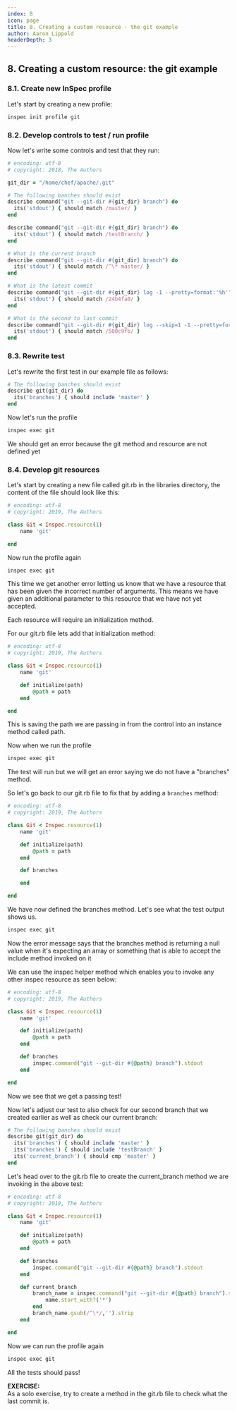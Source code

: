 ```yaml
---
index: 8
icon: page
title: 8. Creating a custom resource - the git example
author: Aaron Lippold
headerDepth: 3
---
```


## 8. Creating a custom resource: the git example
### 8.1. Create new InSpec profile
Let's start by creating a new profile:
```bash
inspec init profile git
```
### 8.2. Develop controls to test / run profile
Now let's write some controls and test that they run:
```ruby
# encoding: utf-8
# copyright: 2018, The Authors

git_dir = "/home/chef/apache/.git"

# The following banches should exist
describe command("git --git-dir #{git_dir} branch") do
  its('stdout') { should match /master/ }
end

describe command("git --git-dir #{git_dir} branch") do
  its('stdout') { should match /testBranch/ }
end

# What is the current branch
describe command("git --git-dir #{git_dir} branch") do
  its('stdout') { should match /^\* master/ }
end

# What is the latest commit
describe command("git --git-dir #{git_dir} log -1 --pretty=format:'%h'") do
  its('stdout') { should match /24b4fa0/ }
end

# What is the second to last commit
describe command("git --git-dir #{git_dir} log --skip=1 -1 --pretty=format:'%h'") do
  its('stdout') { should match /500c9fb/ }
end
```

### 8.3. Rewrite test
Let's rewrite the first test in our example file as follows:
```ruby
# The following banches should exist
describe git(git_dir) do
  its('branches') { should include 'master' }
end
```
Now let's run the profile
```bash
inspec exec git
```
We should get an error because the git method and resource are not defined yet
### 8.4. Develop git resources
Let's start by creating a new file called git.rb in the libraries directory, the content of the file should look like this:
```ruby
# encoding: utf-8
# copyright: 2019, The Authors

class Git < Inspec.resource(1)
    name 'git'

end
```
Now run the profile again
```bash
inspec exec git
```
This time we get another error letting us know that we have a resource that has been given the incorrect number of arguments. This means we have given an additional parameter to this resource that we have not yet accepted.

Each resource will require an initialization method.

For our git.rb file lets add that initialization method:
```ruby
# encoding: utf-8
# copyright: 2019, The Authors

class Git < Inspec.resource(1)
    name 'git'

    def initialize(path)
        @path = path
    end

end
```
This is saving the path we are passing in from the control into an instance method called path.

Now when we run the profile
```bash
inspec exec git
```
The test will run but we will get an error saying we do not have a "branches" method.

So let's go back to our git.rb file to fix that by adding a `branches` method:
```ruby
# encoding: utf-8
# copyright: 2019, The Authors

class Git < Inspec.resource(1)
    name 'git'

    def initialize(path)
        @path = path
    end

    def branches

    end

end
```
We have now defined the branches method. Let's see what the test output shows us.
```bash
inspec exec git
```

Now the error message says that the branches method is returning a null value when it's expecting an array or something that is able to accept the include method invoked on it

We can use the inspec helper method which enables you to invoke any other inspec resource as seen below:
```ruby
# encoding: utf-8
# copyright: 2019, The Authors

class Git < Inspec.resource(1)
    name 'git'

    def initialize(path)
        @path = path
    end

    def branches
        inspec.command("git --git-dir #{@path} branch").stdout
    end

end
```
Now we see that we get a passing test!

Now let's adjust our test to also check for our second branch that we created earlier as well as check our current branch:
```ruby
# The following banches should exist
describe git(git_dir) do
  its('branches') { should include 'master' }
  its('branches') { should include 'testBranch' }
  its('current_branch') { should cmp 'master' }
end
```

Let's head over to the git.rb file to create the current_branch method we are invoking in the above test:
```ruby
# encoding: utf-8
# copyright: 2019, The Authors

class Git < Inspec.resource(1)
    name 'git'

    def initialize(path)
        @path = path
    end

    def branches
        inspec.command("git --git-dir #{@path} branch").stdout
    end

    def current_branch
        branch_name = inspec.command("git --git-dir #{@path} branch").stdout.strip.split("\n").find do |name|
            name.start_with?('*')
        end
        branch_name.gsub(/^\*/,'').strip
    end

end
```

Now we can run the profile again
```bash
inspec exec git
```
All the tests should pass!

**EXERCISE:**  
As a solo exercise, try to create a method in the git.rb file to check what the last commit is.
